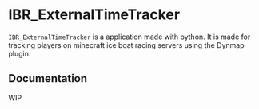 # IBR_ExternalTimeTracker

`IBR_ExternalTimeTracker` is a application made with python. It is made for tracking players on minecraft ice boat racing servers using the Dynmap plugin.  


## Documentation

WIP
